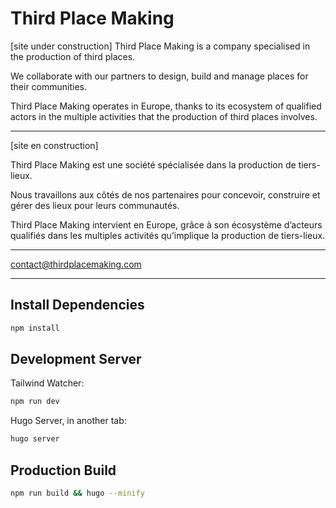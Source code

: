 # Third Place Making
[site under construction]
Third Place Making is a company specialised in the production of third places. 

We collaborate with our partners to design, build and manage places for their communities. 

Third Place Making operates in Europe, thanks to its ecosystem of qualified actors in the multiple activities that the production of third places involves.

---
[site en construction]

Third Place Making est une société spécialisée dans la production de tiers-lieux. 

Nous travaillons aux côtés de nos partenaires pour concevoir, construire et gérer des lieux pour leurs communautés. 

Third Place Making intervient en Europe, grâce à son écosystème d’acteurs qualifiés dans les multiples activités qu’implique la production de tiers-lieux.

---

contact@thirdplacemaking.com

---

## Install Dependencies

```sh
npm install
```

## Development Server

Tailwind Watcher:

```sh
npm run dev
```

Hugo Server, in another tab:

```sh
hugo server
```

## Production Build

```sh
npm run build && hugo --minify
```
